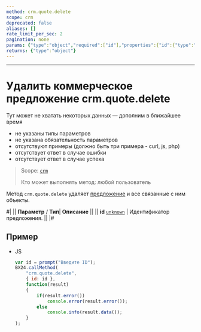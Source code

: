 ```yaml
---
method: crm.quote.delete
scope: crm
deprecated: false
aliases: []
rate_limit_per_sec: 2
pagination: none
params: {"type":"object","required":["id"],"properties":{"id":{"type":"integer"}}}
returns: {"type":"object"}
---
```



---

# Удалить коммерческое предложение crm.quote.delete



Тут может не хватать некоторых данных — дополним в ближайшее время







- не указаны типы параметров
- не указана обязательность параметров
- отсутствуют примеры (должно быть три примера - curl, js, php)
- отсутствует ответ в случае ошибки
- отсутствует ответ в случае успеха





> Scope: [`crm`](../../scopes/permissions.md)
>
> Кто может выполнять метод: любой пользователь

Метод `crm.quote.delete` удаляет [предложение](./crm-quote-add.md) и все связанные с ним объекты.

#|
||  **Параметр** / **Тип**| **Описание** ||
|| **id**
[`unknown`](../../data-types.md) | Идентификатор предложения. ||
|#

## Пример



- JS

    ```js
    var id = prompt("Введите ID");
    BX24.callMethod(
        "crm.quote.delete",
        { id: id },
        function(result)
        {
            if(result.error())
                console.error(result.error());
            else
                console.info(result.data());
        }
    );
    ```




